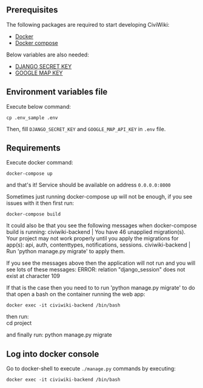 ## Prerequisites
The following packages are required to start developing CiviWiki:

- [Docker](https://docs.docker.com/install/)
- [Docker compose](https://docs.docker.com/compose/install/)

Below variables are also needed:

- [DJANGO SECRET KEY](https://www.miniwebtool.com/django-secret-key-generator/)
- [GOOGLE MAP KEY](https://developers.google.com/maps/documentation/javascript/get-api-key)

## Environment variables file
Execute below command:

    cp .env_sample .env
 
Then, fill `DJANGO_SECRET_KEY` and `GOOGLE_MAP_API_KEY` in `.env` file.


## Requirements
Execute docker command:

    docker-compose up

and that's it! Service should be available on address `0.0.0.0:8000`

Sometimes just running docker-compose up will not be enough, if you see issues with it then first run:

    docker-compose build

It could also be that you see the following messages when docker-compose build is running:
civiwiki-backend | You have 46 unapplied migration(s). Your project may not work properly until you apply the migrations for app(s): api, auth, contenttypes, notifications, sessions.
civiwiki-backend | Run 'python manage.py migrate' to apply them.

If you see the messages above then the application will not run and you will see lots of these messages:
ERROR:  relation "django_session" does not exist at character 109

If that is the case then you need to to run 'python manage.py migrate' to do that open a bash on the container running the web app:

    docker exec -it civiwiki-backend /bin/bash

then run:        
    cd project

and finally run:
    python manage.py migrate

## Log into docker console
Go to docker-shell to execute `./manage.py` commands by executing:

    docker exec -it civiwiki-backend /bin/bash

